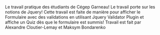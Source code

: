 Le travail pratique des étudiants de Cégep Garneau!
Le travail porte sur les notions de Jquery!
Cette travail est faite de manière pour afficher le Formulaire 
avec des validations en utilisant Jquery Validator Plugin et affiche un Quiz dès que le formulaire est summis!
Travail est fait par Alexandre Cloutier-Lemay et Maksym Bondarenko
